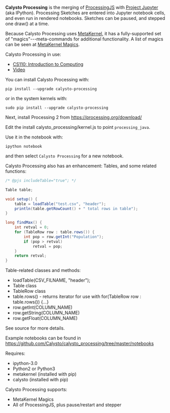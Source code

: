 **Calysto Processing** is the merging of [ProcessingJS](http://processingjs.org/) with [Project Jupyter](http://jupyter.org/) (aka IPython). Processing Sketches are entered into Jupyter notebook cells, and even run in rendered notebooks. Sketches can be paused, and stepped one draw() at a time. 

Because Calysto Processing uses [MetaKernel](https://github.com/Calysto/metakernel/blob/master/README.rst), it has a fully-supported set of "magics"---meta-commands for additional functionality. A list of magics can be seen at [MetaKernel Magics](https://github.com/Calysto/metakernel/blob/master/metakernel/magics/README.md).

Calysto Processing in use:

* [CS110: Introduction to Computing](http://jupyter.cs.brynmawr.edu/hub/dblank/public/CS110%20Intro%20to%20Computing/2015/Syllabus.ipynb)
* [Video](https://www.youtube.com/watch?v=V4TzARh-ClY)

You can install Calysto Processing with:

```
pip install --upgrade calysto-processing
```

or in the system kernels with:

```
sudo pip install --upgrade calysto-processing
```

Next, install Processing 2 from https://processing.org/download/

Edit the install calysto_processing/kernel.js to point `processing_java`. 

Use it in the notebook with:

```
ipython notebook
```

and then select `Calysto Processing` for a new notebook.

Calysto Processing also has an enhancement: Tables, and some related functions:

```java
/* @pjs includeTable="true"; */

Table table;

void setup() {
    table = loadTable("test.csv", "header");
    println(table.getRowCount() + " total rows in table"); 
}

long findMax() {
    int retval = 0;
    for (TableRow row : table.rows()) {
        int pop = row.getInt("Population");
        if (pop > retval)
            retval = pop;
    }
    return retval;
}
```

Table-related classes and methods:

* loadTable(CSV_FILNAME, "header");
* Table class
* TableRow class
* table.rows() - returns iterator for use with for(TableRow row : table.rows()) {...}
* row.getInt(COLUMN_NAME)
* row.getString(COLUMN_NAME)
* row.getFloat(COLUMN_NAME)

See source for more details.

Example notebooks can be found in https://github.com/Calysto/calysto_processing/tree/master/notebooks

Requires:

* ipython-3.0
* Python2 or Python3
* metakernel (installed with pip)
* calysto (installed with pip)

Calysto Processing supports:

* MetaKernel Magics
* All of ProcessingJS, plus pause/restart and stepper
